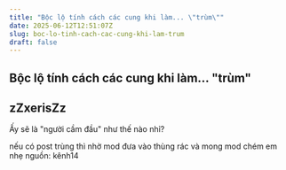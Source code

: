 ```yaml
---
title: "Bộc lộ tính cách các cung khi làm... \"trùm\""
date: 2025-06-12T12:51:07Z
slug: boc-lo-tinh-cach-cac-cung-khi-lam-trum
draft: false
---
```


## Bộc lộ tính cách các cung khi làm... "trùm"

## zZxerisZz

Ấy sẽ là "người cầm đầu" như thế nào nhỉ?

nếu có post trùng thì nhờ mod đưa vào thùng rác và mong mod chém em nhẹ
nguồn: kênh14